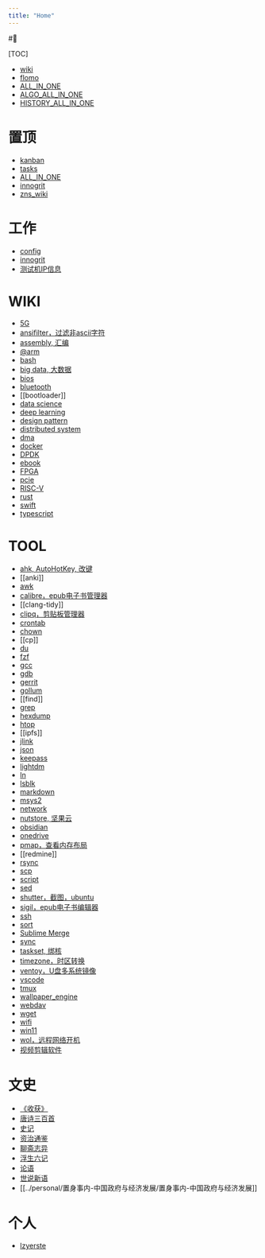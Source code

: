 ```yaml
---
title: "Home"
---
```


#💖

[TOC]

- [wiki](wiki.md)
- [flomo](https://flomoapp.com/)
- [ALL_IN_ONE](../innogrit/ALL_IN_ONE.md)
- [ALGO_ALL_IN_ONE](ALGO_ALL_IN_ONE.md)
- [HISTORY_ALL_IN_ONE](HIST_ALL_IN_ONE.md)

# 置顶

- [kanban](../personal/kanban.md)
- [tasks](../personal/tasks.md)
- [ALL_IN_ONE](../innogrit/ALL_IN_ONE.md)
- [innogrit](../innogrit/innogrit.md)
- [zns_wiki](../innogrit/zns/zns_wiki.md)

# 工作

- [config](../config/config.md)
- [innogrit](../innogrit/innogrit.md)
- [测试机IP信息](../innogrit/test_machines.md)

# WIKI

- [5G](5G.md)
- [ansifilter，过滤非ascii字符](ansifilter.md)
- [assembly, 汇编](bash/assembly.md)
- [@arm](@arm.md)
- [bash](bash/bash.md)
- [big data, 大数据](bash/big_data.md)
- [bios](bash/bios.md)
- [bluetooth](bash/bluetooth.md)
- [[bootloader]]
- [data science](bash/data_science.md)
- [deep learning](bash/deep_learning.md)
- [design pattern](bash/design_pattern.md)
- [distributed system](bash/distributed_system.md)
- [dma](dma/dma.md)
- [docker](bash/docker.md)
- [DPDK](bash/DPDK.md)
- [ebook](../personal/ebook.md)
- [FPGA](bash/FPGA.md)
- [pcie](pcie.md)
- [RISC-V](bash/riscv.md)
- [rust](bash/rust.md)
- [swift](swift/swift.md)
- [typescript](typescript/typescript.md)

# TOOL

- [ahk, AutoHotKey, 改键](bash/ahk.md)
- [[anki]]
- [awk](bash/awk.md)
- [calibre，epub电子书管理器](bash/calibre.md)
- [[clang-tidy]]
- [clipq，剪贴板管理器](clipq，剪贴板管理器.md)
- [crontab](bash/crontab.md)
- [chown](bash/chown.md)
- [[cp]]
- [du](bash/du.md)
- [fzf](bash/fzf.md)
- [gcc](bash/gcc.md)
- [gdb](bash/gdb.md)
- [gerrit](../innogrit/gerrit.md)
- [gollum](bash/gollum.md)
- [[find]]
- [grep](bash/grep.md)
- [hexdump](bash/hexdump.md)
- [htop](bash/htop.md)
- [[ipfs]]
- [jlink](bash/jlink.md)
- [json](bash/json.md)
- [keepass](../personal/keepass.md)
- [lightdm](lightdm.md)
- [ln](bash/ln.md)
- [lsblk](lsblk.md)
- [markdown](bash/markdown.md)
- [msys2](bash/msys2.md)
- [network](bash/network.md)
- [nutstore, 坚果云](../personal/nutstore.md)
- [obsidian](bash/obsidian.md)
- [onedrive](bash/onedrive.md)
- [pmap，查看内存布局](bash/pmap，查看内存布局.md)
- [[redmine]]
- [rsync](bash/rsync.md)
- [scp](bash/scp.md)
- [script](bash/script.md)
- [sed](bash/sed.md)
- [shutter，截图，ubuntu](bash/shutter.md)
- [sigil，epub电子书编辑器](bash/sigil.md)
- [ssh](bash/ssh.md)
- [sort](bash_sort.md)
- [Sublime Merge](bash/sublime_merge.md)
- [sync](bash/sync.md)
- [taskset, 绑核](bash/taskset.md)
- [timezone，时区转换](bash/timezone.md)
- [ventoy，U盘多系统镜像](bash/ventoy.md)
- [vscode](bash/vscode.md)
- [tmux](bash/tmux.md)
- [wallpaper_engine](../personal/wallpaper_engine.md)
- [webdav](bash/webdav.md)
- [wget](bash/wget.md)
- [wifi](../personal/wifi.md)
- [win11](win11.md)
- [wol，远程网络开机](bash/wol.md)
- [视频剪辑软件](bash/video_editor.md)

# 文史

- [《收获》](../personal/收获.md)
- [唐诗三百首](文史/唐诗三百首/唐诗三百首.md)
- [史记](文史/史记/史记.md)
- [资治通鉴](文史/资治通鉴/资治通鉴.md)
- [聊斋志异](文史/聊斋志异/聊斋志异.md)
- [浮生六记](文史/浮生六记/浮生六记.md)
- [论语](文史/论语.md)
- [世说新语](文史/世说新语/世说新语.md)
- [[../personal/置身事内-中国政府与经济发展/置身事内-中国政府与经济发展]]

# 个人

- [lzyerste](../personal/lzyerste.md)
